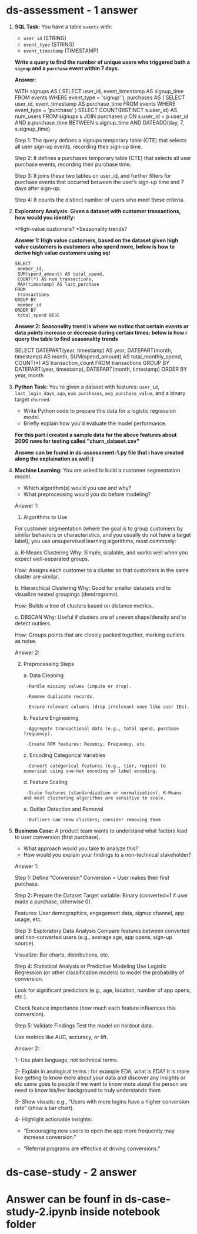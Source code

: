 # ds-assessment - 1 answer

1. **SQL Task:**
   You have a table `events` with:

   * `user_id` (STRING)
   * `event_type` (STRING)
   * `event_timestamp` (TIMESTAMP)

   **Write a query to find the number of unique users who triggered both a `signup` and a `purchase` event within 7 days.**

   **Answer:** 

    WITH signups AS (
    SELECT user_id, event_timestamp AS signup_time
    FROM events
    WHERE event_type = 'signup'
),
    purchases AS (
    SELECT user_id, event_timestamp AS purchase_time
    FROM events
    WHERE event_type = 'purchase'
)
    SELECT COUNT(DISTINCT s.user_id) AS num_users
    FROM signups s
    JOIN purchases p
    ON s.user_id = p.user_id
    AND p.purchase_time BETWEEN s.signup_time AND DATEADD(day, 7, s.signup_time)

    Step 1: The query defines a signups temporary table (CTE) that selects all user sign-up events, recording their sign-up time.

    Step 2: It defines a purchases temporary table (CTE) that selects all user purchase events, recording their purchase time.

    Step 3: It joins these two tables on user_id, and further filters for purchase events that occurred between the user’s sign-up time and 7 days after sign-up.

    Step 4: It counts the distinct number of users who meet these criteria.

2. **Exploratory Analysis:**
   **Given a dataset with customer transactions, how would you identify:**

   *High-value customers?
   *Seasonality trends?

    **Answer 1: High value customers, based on the dataset given high value customers is customers who spend more, below is how to derive high value customers using sql**

       SELECT 
        member_id, 
        SUM(spend_amount) AS total_spend,
        COUNT(*) AS num_transactions,
        MAX(timestamp) AS last_purchase
       FROM 
        transactions
       GROUP BY 
        member_id
       ORDER BY 
        total_spend DESC


    **Answer 2: Seasonality trend is where we notice that certain events or data points increase or decrease during certain times: below is how i query the table to find seasonality trends**

    SELECT 
        DATEPART(year, timestamp) AS year,
        DATEPART(month, timestamp) AS month,
        SUM(spend_amount) AS total_monthly_spend,
        COUNT(*) AS transaction_count
    FROM 
        transactions
    GROUP BY 
        DATEPART(year, timestamp), DATEPART(month, timestamp)
    ORDER BY 
        year, month


3. **Python Task:**
   You're given a dataset with features: `user_id`, `last_login_days_ago`, `num_purchases`, `avg_purchase_value`, and a binary target `churned`.

   * Write Python code to prepare this data for a logistic regression model.
   * Briefly explain how you'd evaluate the model performance.

   **For this part i created a sample data for the above features about 2000 rows for testing called "churn_dataset.csv"**

   **Answer can be found in ds-assessment-1.py file that i have created along the explaination as well :)**

4. **Machine Learning:**
   You are asked to build a customer segmentation model.

   * Which algorithm(s) would you use and why?
   * What preprocessing would you do before modeling?

   Answer 1:

   1. Algorithms to Use

    For customer segmentation (where the goal is to group customers by similar behaviors or characteristics, and you usually do not have a target label), you use unsupervised learning algorithms, most commonly:

    a. K-Means Clustering
    Why: Simple, scalable, and works well when you expect well-separated groups.

    How: Assigns each customer to a cluster so that customers in the same cluster are similar.

    b. Hierarchical Clustering
    Why: Good for smaller datasets and to visualize nested groupings (dendrograms).

    How: Builds a tree of clusters based on distance metrics.

    c. DBSCAN
    Why: Useful if clusters are of uneven shape/density and to detect outliers.

    How: Groups points that are closely packed together, marking outliers as noise.


    Answer 2:

    2. Preprocessing Steps

        a. Data Cleaning

            -Handle missing values (impute or drop).

            -Remove duplicate records.

            -Ensure relevant columns (drop irrelevant ones like user IDs).

        b. Feature Engineering

            -Aggregate transactional data (e.g., total spend, purchase frequency).

            -Create RFM features: Recency, Frequency, etc

        c. Encoding Categorical Variables

            -Convert categorical features (e.g., tier, region) to numerical using one-hot encoding or label encoding.

        d. Feature Scaling

            -Scale features (standardization or normalization). K-Means and most clustering algorithms are sensitive to scale.

        e. Outlier Detection and Removal

            -Outliers can skew clusters; consider removing them

5. **Business Case:**
   A product team wants to understand what factors lead to user conversion (first purchase).

   * What approach would you take to analyze this?
   * How would you explain your findings to a non-technical stakeholder?

   Answer 1:

    Step 1: Define “Conversion”
    Conversion = User makes their first purchase.

    Step 2: Prepare the Dataset
    Target variable: Binary (converted=1 if user made a purchase, otherwise 0).

    Features: User demographics, engagement data, signup channel, app usage, etc.

    Step 3: Exploratory Data Analysis
    Compare features between converted and non-converted users (e.g., average age, app opens, sign-up source).

    Visualize: Bar charts, distributions, etc.

    Step 4: Statistical Analysis or Predictive Modeling
    Use Logistic Regression (or other classification models) to model the probability of conversion.

    Look for significant predictors (e.g., age, location, number of app opens, etc.).

    Check feature importance (how much each feature influences this conversion).

    Step 5: Validate Findings
    Test the model on holdout data.

    Use metrics like AUC, accuracy, or lift.

    Answer 2:

    1- Use plain language, not technical terms.

    2- Explain in analogical terms : for example EDA, what is EDA? It is more like getting to know more about your     data and discover any insights or etc same goes to people if we want to know more about the person we need to know his/her background to truly understands them

    3- Show visuals: e.g., “Users with more logins have a higher conversion rate” (show a bar chart).

    4- Highlight actionable insights:

    - “Encouraging new users to open the app more frequently may increase conversion.”

    - “Referral programs are effective at driving conversions.”

# ds-case-study - 2 answer

# Answer can be founf in ds-case-study-2.ipynb inside notebook folder

